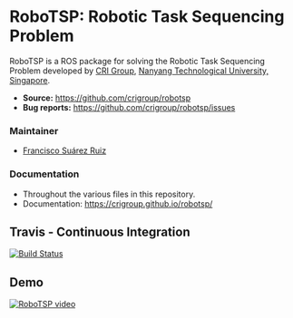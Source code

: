 # RoboTSP: Robotic Task Sequencing Problem

RoboTSP is a ROS package for solving the Robotic Task Sequencing Problem
developed by [CRI Group](http://www.ntu.edu.sg/home/cuong/),
[Nanyang Technological University, Singapore](http://www.ntu.edu.sg).

- **Source:** https://github.com/crigroup/robotsp
- **Bug reports:** https://github.com/crigroup/robotsp/issues

### Maintainer
* [Francisco Suárez Ruiz](http://fsuarez6.github.io)

### Documentation
* Throughout the various files in this repository.
* Documentation: https://crigroup.github.io/robotsp/

## Travis - Continuous Integration

[![Build Status](https://travis-ci.org/crigroup/robotsp.svg?branch=master)](https://travis-ci.org/crigroup/robotsp)

## Demo
[![RoboTSP video](https://img.youtube.com/vi/w33QfRjKFs8/0.jpg)](https://www.youtube.com/watch?v=w33QfRjKFs8)
